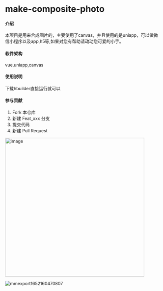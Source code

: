 # make-composite-photo

#### 介绍
本项目是用来合成图片的，主要使用了canvas，并且使用的是uniapp，可以做微信小程序以及app,h5等,如果对您有帮助请动动您可爱的小手。

#### 软件架构
vue,uniapp,canvas


#### 使用说明

下载hbuilder直接运行就可以

#### 参与贡献

1.  Fork 本仓库
2.  新建 Feat_xxx 分支
3.  提交代码
4.  新建 Pull Request
<img width="453" alt="image" src="https://user-images.githubusercontent.com/105191710/167549845-ac6995a0-207d-4258-9c0f-396a3b15dfdb.png">


![mmexport1652160470807](https://user-images.githubusercontent.com/105191710/167549268-e78562cd-9526-4707-ade4-c94744e35632.png)
